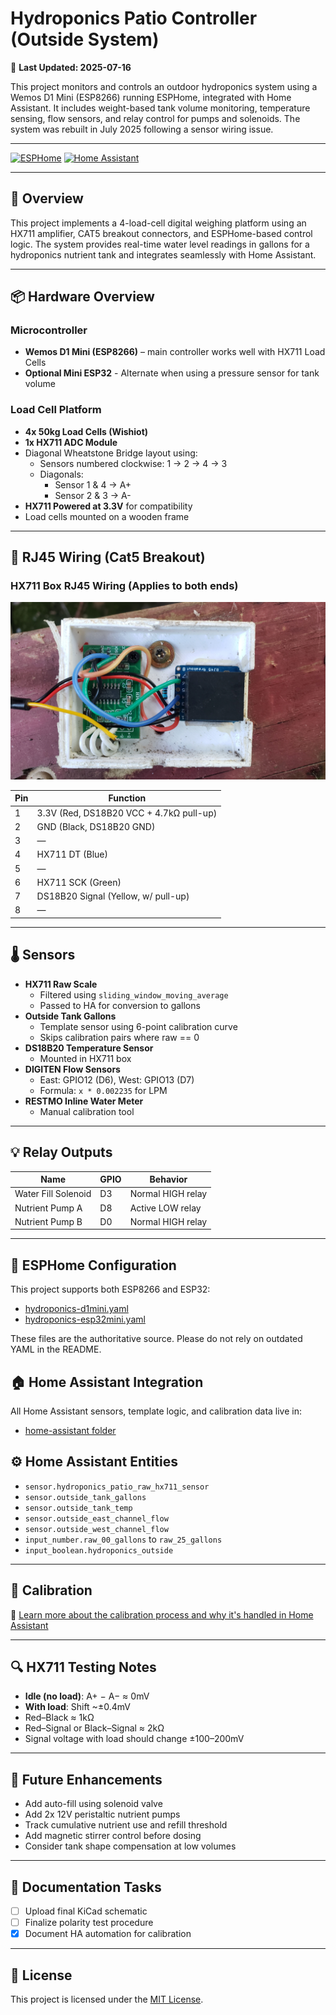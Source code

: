# Hydroponics Patio Controller (Outside System)

📅 **Last Updated: 2025-07-16**

This project monitors and controls an outdoor hydroponics system using a Wemos D1 Mini (ESP8266) running ESPHome, integrated with Home Assistant. It includes weight-based tank volume monitoring, temperature sensing, flow sensors, and relay control for pumps and solenoids. The system was rebuilt in July 2025 following a sensor wiring issue.

---
[![ESPHome](https://img.shields.io/badge/ESPHome-2025.7.0-blue.svg)](https://esphome.io/)
[![Home Assistant](https://img.shields.io/badge/Home_Assistant-Compatible-brightgreen.svg)](https://www.home-assistant.io/)

---

## 📌 Overview

This project implements a 4-load-cell digital weighing platform using an HX711 amplifier, CAT5 breakout connectors, and ESPHome-based control logic. The system provides real-time water level readings in gallons for a hydroponics nutrient tank and integrates seamlessly with Home Assistant.

---

## 📦 Hardware Overview

### Microcontroller
- **Wemos D1 Mini (ESP8266)** – main controller works well with HX711 Load Cells
- **Optional Mini ESP32** - Alternate when using a pressure sensor for tank volume

### Load Cell Platform
- **4x 50kg Load Cells (Wishiot)**
- **1x HX711 ADC Module**
- Diagonal Wheatstone Bridge layout using:
  - Sensors numbered clockwise: 1 → 2 → 4 → 3
  - Diagonals:
    - Sensor 1 & 4 → A+
    - Sensor 2 & 3 → A-
- **HX711 Powered at 3.3V** for compatibility
- Load cells mounted on a wooden frame

---

## 🔌 RJ45 Wiring (Cat5 Breakout)

### HX711 Box RJ45 Wiring (Applies to both ends)

<img src="docs/images/hx711-box.jpg" alt="HX711 Box Open" width="600"/>

| Pin | Function                                |
|-----|-----------------------------------------|
| 1   | 3.3V (Red, DS18B20 VCC + 4.7kΩ pull-up) |
| 2   | GND (Black, DS18B20 GND)                |
| 3   | —                                       |
| 4   | HX711 DT (Blue)                         |
| 5   | —                                       |
| 6   | HX711 SCK (Green)                       |
| 7   | DS18B20 Signal (Yellow, w/ pull-up)     |
| 8   | —                                       |

---

## 🌡️ Sensors

- **HX711 Raw Scale**
  - Filtered using `sliding_window_moving_average`
  - Passed to HA for conversion to gallons
- **Outside Tank Gallons**
  - Template sensor using 6-point calibration curve
  - Skips calibration pairs where raw == 0
- **DS18B20 Temperature Sensor**
  - Mounted in HX711 box
- **DIGITEN Flow Sensors**
  - East: GPIO12 (D6), West: GPIO13 (D7)
  - Formula: `x * 0.002235` for LPM
- **RESTMO Inline Water Meter**
  - Manual calibration tool

---

## 💡 Relay Outputs

| Name                | GPIO | Behavior          |
|---------------------|------|-------------------|
| Water Fill Solenoid | D3   | Normal HIGH relay |
| Nutrient Pump A     | D8   | Active LOW relay  |
| Nutrient Pump B     | D0   | Normal HIGH relay |

---

## 🔧 ESPHome Configuration

This project supports both ESP8266 and ESP32:

- [hydroponics-d1mini.yaml](https://github.com/Gregovate/hydroponic-veggie-garden/blob/main/esphome/d1mini.yaml)
- [hydroponics-esp32mini.yaml](https://github.com/Gregovate/hydroponic-veggie-garden/blob/main/esphome/esp32mini.yaml)

These files are the authoritative source. Please do not rely on outdated YAML in the README.

## 🏠 Home Assistant Integration

All Home Assistant sensors, template logic, and calibration data live in:

- [home-assistant folder](https://github.com/Gregovate/hydroponic-veggie-garden/tree/main/home-assistant)

## ⚙️ Home Assistant Entities

- `sensor.hydroponics_patio_raw_hx711_sensor`
- `sensor.outside_tank_gallons`
- `sensor.outside_tank_temp`
- `sensor.outside_east_channel_flow`
- `sensor.outside_west_channel_flow`
- `input_number.raw_00_gallons` to `raw_25_gallons`
- `input_boolean.hydroponics_outside`

---

## 📐 Calibration

📖 [Learn more about the calibration process and why it's handled in Home Assistant](https://github.com/Gregovate/hydroponic-veggie-garden/blob/main/docs/calibration-process-hx711.md)

---

## 🔍 HX711 Testing Notes

- **Idle (no load)**: A+ − A− ≈ 0mV
- **With load**: Shift ~±0.4mV
- Red–Black ≈ 1kΩ
- Red–Signal or Black–Signal ≈ 2kΩ
- Signal voltage with load should change ±100–200mV

---

## 🌱 Future Enhancements

- Add auto-fill using solenoid valve
- Add 2x 12V peristaltic nutrient pumps
- Track cumulative nutrient use and refill threshold
- Add magnetic stirrer control before dosing
- Consider tank shape compensation at low volumes

---

## 🧾 Documentation Tasks

- [ ] Upload final KiCad schematic
- [ ] Finalize polarity test procedure
- [X] Document HA automation for calibration

---

## 🧾 License
This project is licensed under the [MIT License](LICENSE).
